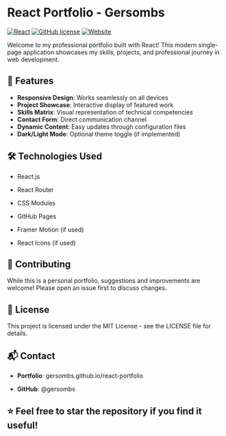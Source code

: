 # React Portfolio - Gersombs

[![React](https://img.shields.io/badge/React-20232A?style=for-the-badge&logo=react&logoColor=61DAFB)](https://reactjs.org/)
[![GitHub license](https://img.shields.io/badge/license-MIT-blue.svg)](https://github.com/gersombs/react-portfolio/blob/main/LICENSE)
[![Website](https://img.shields.io/website-up-down-green-red/https/gersombs.github.io/react-portfolio.svg)](https://gersombs.github.io/react-portfolio/)

Welcome to my professional portfolio built with React! This modern single-page application showcases my skills, projects, and professional journey in web development.


## 🚀 Features

- **Responsive Design**: Works seamlessly on all devices
- **Project Showcase**: Interactive display of featured work
- **Skills Matrix**: Visual representation of technical competencies
- **Contact Form**: Direct communication channel
- **Dynamic Content**: Easy updates through configuration files
- **Dark/Light Mode**: Optional theme toggle (if implemented)

## 🛠 Technologies Used
- React.js

- React Router

- CSS Modules

- GitHub Pages

- Framer Motion (if used)

- React Icons (if used)

## 🤝 Contributing
While this is a personal portfolio, suggestions and improvements are welcome! Please open an issue first to discuss changes.

## 📄 License
This project is licensed under the MIT License - see the LICENSE file for details.

## 📬 Contact
- **Portfolio**: gersombs.github.io/react-portfolio

- **GitHub**: @gersombs


## ⭐ Feel free to star the repository if you find it useful!